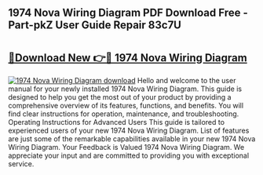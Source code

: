 ## 1974 Nova Wiring Diagram PDF Download Free - Part-pkZ User Guide Repair 83c7U

# <h2><a href="http://dflk7c.blite.top/?on=1974+Nova+Wiring+Diagram">🔗Download New 👉🔴 1974 Nova Wiring Diagram</a></h2>

[![1974 Nova Wiring Diagram download](https://i.imgur.com/lujVjoI.png)](http://dflk7c.blite.top/?on=1974+Nova+Wiring+Diagram)
Hello and welcome to the user manual for your newly installed 1974 Nova Wiring Diagram. This guide is designed to help you get the most out of your product by providing a comprehensive overview of its features, functions, and benefits. You will find clear instructions for operation, maintenance, and troubleshooting. Operating Instructions for Advanced Users This guide is tailored to experienced users of your new 1974 Nova Wiring Diagram. List of features are just some of the remarkable capabilities available in your new 1974 Nova Wiring Diagram. Your Feedback is Valued 1974 Nova Wiring Diagram. We appreciate your input and are committed to providing you with exceptional service.
